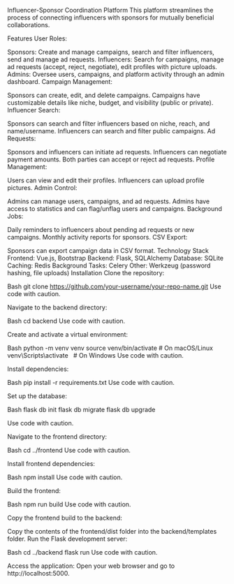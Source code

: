Influencer-Sponsor Coordination Platform
This platform streamlines the process of connecting influencers with sponsors for mutually beneficial collaborations.

Features
User Roles:

Sponsors: Create and manage campaigns, search and filter influencers, send and manage ad requests.
Influencers: Search for campaigns, manage ad requests (accept, reject, negotiate), edit profiles with picture uploads.
Admins: Oversee users, campaigns, and platform activity through an admin dashboard.
Campaign Management:

Sponsors can create, edit, and delete campaigns.
Campaigns have customizable details like niche, budget, and visibility (public or private).
Influencer Search:

Sponsors can search and filter influencers based on niche, reach, and name/username.
Influencers can search and filter public campaigns.
Ad Requests:

Sponsors and influencers can initiate ad requests.
Influencers can negotiate payment amounts.
Both parties can accept or reject ad requests.
Profile Management:

Users can view and edit their profiles.
Influencers can upload profile pictures.
Admin Control:

Admins can manage users, campaigns, and ad requests.
Admins have access to statistics and can flag/unflag users and campaigns.
Background Jobs:

Daily reminders to influencers about pending ad requests or new campaigns.
Monthly activity reports for sponsors.
CSV Export:

Sponsors can export campaign data in CSV format.
Technology Stack
Frontend: Vue.js, Bootstrap
Backend: Flask, SQLAlchemy
Database: SQLite
Caching: Redis
Background Tasks: Celery
Other: Werkzeug (password hashing, file uploads)
Installation
Clone the repository:

Bash
git clone https://github.com/your-username/your-repo-name.git
Use code with caution.

Navigate to the backend directory:

Bash
cd backend
Use code with caution.

Create and activate a virtual environment:

Bash
python -m venv venv
source venv/bin/activate  # On macOS/Linux
venv\Scripts\activate   
      # On Windows
Use code with caution.

Install dependencies:

Bash
pip install -r requirements.txt
Use code with caution.

Set up the database:

Bash
flask db init
flask db migrate
flask db upgrade   

Use code with caution.

Navigate to the frontend directory:

Bash
cd ../frontend
Use code with caution.

Install frontend dependencies:

Bash
npm install
Use code with caution.

Build the frontend:

Bash
npm run build
Use code with caution.

Copy the frontend build to the backend:

Copy the contents of the frontend/dist folder into the backend/templates folder.
Run the Flask development server:

Bash
cd ../backend
flask run
Use code with caution.

Access the application: Open your web browser and go to http://localhost:5000.
